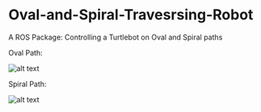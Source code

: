 # Oval-and-Spiral-Travesrsing-Robot
A ROS Package: Controlling a Turtlebot on Oval and Spiral paths

Oval Path:

![alt text](https://github.com/matinaghaei/Oval-and-Spiral-Travesrsing-Robot/blob/main/oval%20path.png?raw=true)


Spiral Path:

![alt text](https://github.com/matinaghaei/Oval-and-Spiral-Travesrsing-Robot/blob/main/spiral%20path.png?raw=true)

